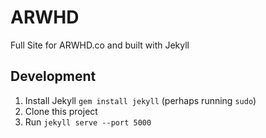 ARWHD
=====

Full Site for ARWHD.co and built with Jekyll

## Development

1. Install Jekyll `gem install jekyll` (perhaps running `sudo`)
2. Clone this project
3. Run `jekyll serve --port 5000`

